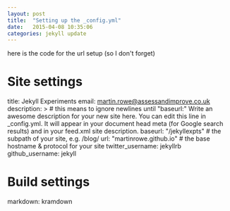 ```yaml
---
layout: post
title:  "Setting up the _config.yml"
date:   2015-04-08 10:35:06
categories: jekyll update
---
```


here is the code for the url setup (so I don't forget)

# Site settings
title: Jekyll Experiments
email: martin.rowe@assessandimprove.co.uk
description: > # this means to ignore newlines until "baseurl:"
  Write an awesome description for your new site here. You can edit this
  line in _config.yml. It will appear in your document head meta (for
  Google search results) and in your feed.xml site description.
baseurl: "/jekyllexpts" # the subpath of your site, e.g. /blog/
url: "martinrowe.github.io" # the base hostname & protocol for your site
twitter_username: jekyllrb
github_username:  jekyll

# Build settings
markdown: kramdown